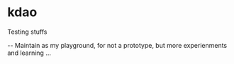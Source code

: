 # kdao
Testing stuffs

-- Maintain as my playground, for not a prototype, but more experienments and learning ...
